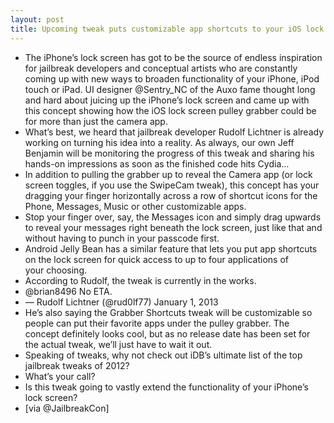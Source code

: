 ```yaml
---
layout: post
title: Upcoming tweak puts customizable app shortcuts to your iOS lock screen
---
```

* The iPhone’s lock screen has got to be the source of endless inspiration for jailbreak developers and conceptual artists who are constantly coming up with new ways to broaden functionality of your iPhone, iPod touch or iPad. UI designer @Sentry_NC of the Auxo fame thought long and hard about juicing up the iPhone’s lock screen and came up with this concept showing how the iOS lock screen pulley grabber could be for more than just the camera app.
* What’s best, we heard that jailbreak developer Rudolf Lichtner is already working on turning his idea into a reality. As always, our own Jeff Benjamin will be monitoring the progress of this tweak and sharing his hands-on impressions as soon as the finished code hits Cydia…
* In addition to pulling the grabber up to reveal the Camera app (or lock screen toggles, if you use the SwipeCam tweak), this concept has your dragging your finger horizontally across a row of shortcut icons for the Phone, Messages, Music or other customizable apps.
* Stop your finger over, say, the Messages icon and simply drag upwards to reveal your messages right beneath the lock screen, just like that and without having to punch in your passcode first.
* Android Jelly Bean has a similar feature that lets you put app shortcuts on the lock screen for quick access to up to four applications of your choosing.
* According to Rudolf, the tweak is currently in the works.
* @brian8496 No ETA.
* — Rudolf Lichtner (@rud0lf77) January 1, 2013
* He’s also saying the Grabber Shortcuts tweak will be customizable so people can put their favorite apps under the pulley grabber. The concept definitely looks cool, but as no release date has been set for the actual tweak, we’ll just have to wait it out.
* Speaking of tweaks, why not check out iDB’s ultimate list of the top jailbreak tweaks of 2012?
* What’s your call?
* Is this tweak going to vastly extend the functionality of your iPhone’s lock screen?
* [via @JailbreakCon]

